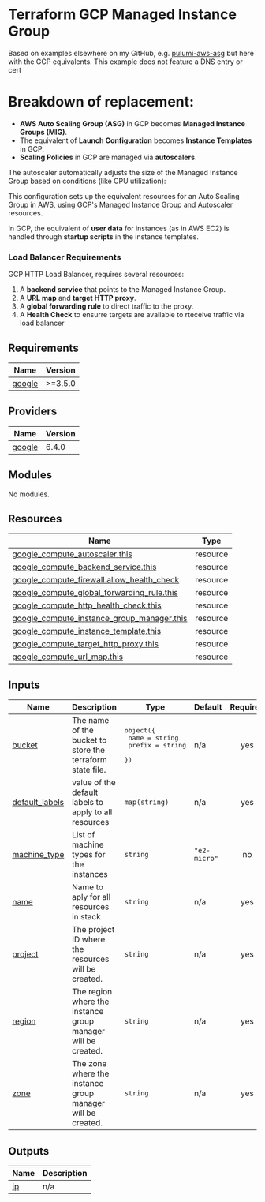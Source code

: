# Terraform GCP Managed Instance Group

Based on examples elsewhere on my GitHub, e.g. [pulumi-aws-asg](https://github.com/joshuamkite/pulumi-aws-asg) but here with the GCP equivalents. This example does not feature a DNS entry or cert

# Breakdown of replacement:

- **AWS Auto Scaling Group (ASG)** in GCP becomes **Managed Instance Groups (MIG)**.
- The equivalent of **Launch Configuration** becomes **Instance Templates** in GCP.
- **Scaling Policies** in GCP are managed via **autoscalers**.

The autoscaler automatically adjusts the size of the Managed Instance Group based on conditions (like CPU utilization):

This configuration sets up the equivalent resources for an Auto Scaling Group in AWS, using GCP's Managed Instance Group and Autoscaler resources.

In GCP, the equivalent of **user data** for instances (as in AWS EC2) is handled through **startup scripts** in the instance templates. 

### Load Balancer Requirements
GCP HTTP Load Balancer, requires several resources:

1. A **backend service** that points to the Managed Instance Group.
2. A **URL map** and **target HTTP proxy**.
3. A **global forwarding rule** to direct traffic to the proxy.
4. A **Health Check** to ensurre targets are available to rteceive traffic via load balancer
   
## Requirements

| Name | Version |
|------|---------|
| <a name="requirement_google"></a> [google](#requirement\_google) | >=3.5.0 |

## Providers

| Name | Version |
|------|---------|
| <a name="provider_google"></a> [google](#provider\_google) | 6.4.0 |

## Modules

No modules.

## Resources

| Name | Type |
|------|------|
| [google_compute_autoscaler.this](https://registry.terraform.io/providers/hashicorp/google/latest/docs/resources/compute_autoscaler) | resource |
| [google_compute_backend_service.this](https://registry.terraform.io/providers/hashicorp/google/latest/docs/resources/compute_backend_service) | resource |
| [google_compute_firewall.allow_health_check](https://registry.terraform.io/providers/hashicorp/google/latest/docs/resources/compute_firewall) | resource |
| [google_compute_global_forwarding_rule.this](https://registry.terraform.io/providers/hashicorp/google/latest/docs/resources/compute_global_forwarding_rule) | resource |
| [google_compute_http_health_check.this](https://registry.terraform.io/providers/hashicorp/google/latest/docs/resources/compute_http_health_check) | resource |
| [google_compute_instance_group_manager.this](https://registry.terraform.io/providers/hashicorp/google/latest/docs/resources/compute_instance_group_manager) | resource |
| [google_compute_instance_template.this](https://registry.terraform.io/providers/hashicorp/google/latest/docs/resources/compute_instance_template) | resource |
| [google_compute_target_http_proxy.this](https://registry.terraform.io/providers/hashicorp/google/latest/docs/resources/compute_target_http_proxy) | resource |
| [google_compute_url_map.this](https://registry.terraform.io/providers/hashicorp/google/latest/docs/resources/compute_url_map) | resource |

## Inputs

| Name | Description | Type | Default | Required |
|------|-------------|------|---------|:--------:|
| <a name="input_bucket"></a> [bucket](#input\_bucket) | The name of the bucket to store the terraform state file. | <pre>object({<br/>    name   = string<br/>    prefix = string<br/>  })</pre> | n/a | yes |
| <a name="input_default_labels"></a> [default\_labels](#input\_default\_labels) | value of the default labels to apply to all resources | `map(string)` | n/a | yes |
| <a name="input_machine_type"></a> [machine\_type](#input\_machine\_type) | List of machine types for the instances | `string` | `"e2-micro"` | no |
| <a name="input_name"></a> [name](#input\_name) | Name to aply for all resources in stack | `string` | n/a | yes |
| <a name="input_project"></a> [project](#input\_project) | The project ID where the resources will be created. | `string` | n/a | yes |
| <a name="input_region"></a> [region](#input\_region) | The region where the instance group manager will be created. | `string` | n/a | yes |
| <a name="input_zone"></a> [zone](#input\_zone) | The zone where the instance group manager will be created. | `string` | n/a | yes |

## Outputs

| Name | Description |
|------|-------------|
| <a name="output_ip"></a> [ip](#output\_ip) | n/a |
